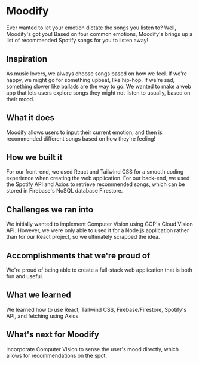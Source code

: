 # Moodify

Ever wanted to let your emotion dictate the songs you listen to? Well, Moodify's got you! Based on four common emotions, Moodify's brings up a list of recommended Spotify songs for you to listen away!

## Inspiration

As music lovers, we always choose songs based on how we feel. If we're happy, we might go for something upbeat, like hip-hop. If we're sad, something slower like ballads are the way to go. We wanted to make a web app that lets users explore songs they might not listen to usually, based on their mood.

## What it does

Moodify allows users to input their current emotion, and then is recommended different songs based on how they're feeling!

## How we built it

For our front-end, we used React and Tailwind CSS for a smooth coding experience when creating the web application. For our back-end, we used the Spotify API and Axios to retrieve recommended songs, which can be stored in Firebase's NoSQL database Firestore.

## Challenges we ran into

We initially wanted to implement Computer Vision using GCP's Cloud Vision API. However, we were only able to used it for a Node.js application rather than for our React project, so we ultimately scrapped the idea.

## Accomplishments that we're proud of

We're proud of being able to create a full-stack web application that is both fun and useful.

## What we learned

We learned how to use React, Tailwind CSS, Firebase/Firestore, Spotify's API, and fetching using Axios.

## What's next for Moodify

Incorporate Computer Vision to sense the user's mood directly, which allows for recommendations on the spot.
